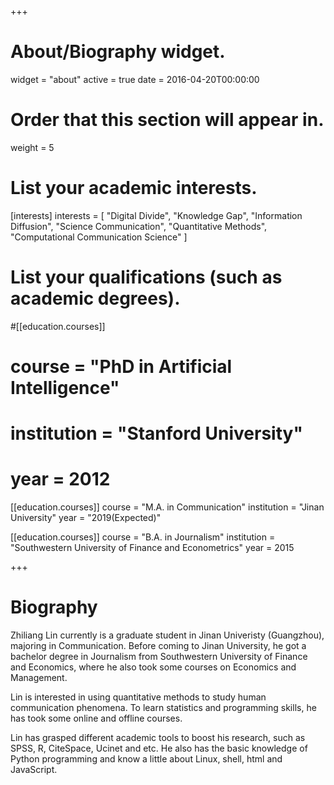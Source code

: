 +++
# About/Biography widget.
widget = "about"
active = true
date = 2016-04-20T00:00:00

# Order that this section will appear in.
weight = 5

# List your academic interests.
[interests]
interests = [
"Digital Divide",
"Knowledge Gap",
"Information Diffusion",
"Science Communication",
"Quantitative Methods",
"Computational Communication Science"
  ]



# List your qualifications (such as academic degrees).
#[[education.courses]]

#  course = "PhD in Artificial Intelligence"
#  institution = "Stanford University"
#  year = 2012

[[education.courses]]
  course = "M.A. in Communication"
  institution = "Jinan University"
  year = "2019(Expected)"

[[education.courses]]
  course = "B.A. in Journalism"
  institution = "Southwestern University of Finance and Econometrics"
  year = 2015

+++

# Biography

Zhiliang Lin currently is a graduate student in Jinan Univeristy (Guangzhou), majoring in Communication. Before coming to Jinan University, he got a bachelor degree in Journalism from Southwestern University of Finance and Economics, where he also took some courses on Economics and Management.

Lin is interested in using quantitative methods to study human communication phenomena. To learn statistics and programming skills, he has took some  online and offline courses.

Lin has grasped different academic tools to boost his research, such as SPSS, R, CiteSpace, Ucinet and etc. He also has the basic knowledge of Python programming and know a little about Linux, shell, html and JavaScript.

